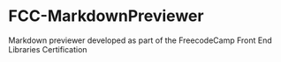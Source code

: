# FCC-MarkdownPreviewer
Markdown previewer developed as part of the FreecodeCamp Front End Libraries Certification
